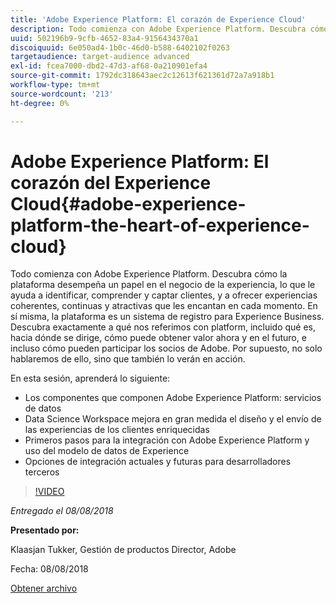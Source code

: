 ```yaml
---
title: 'Adobe Experience Platform: El corazón de Experience Cloud'
description: Todo comienza con Adobe Experience Platform. Descubra cómo la plataforma desempeña un papel en el negocio de la experiencia, lo que le ayuda a identificar, comprender y captar clientes, y a ofrecer experiencias coherentes, continuas y atractivas que les encantan en cada momento.
uuid: 502196b9-9cfb-4652-83a4-9156434370a1
discoiquuid: 6e050ad4-1b0c-46d0-b588-6402102f0263
targetaudience: target-audience advanced
exl-id: fcea7000-dbd2-47d3-af68-0a210901efa4
source-git-commit: 1792dc318643aec2c12613f621361d72a7a918b1
workflow-type: tm+mt
source-wordcount: '213'
ht-degree: 0%

---
```


# Adobe Experience Platform: El corazón del Experience Cloud{#adobe-experience-platform-the-heart-of-experience-cloud}

Todo comienza con Adobe Experience Platform. Descubra cómo la plataforma desempeña un papel en el negocio de la experiencia, lo que le ayuda a identificar, comprender y captar clientes, y a ofrecer experiencias coherentes, continuas y atractivas que les encantan en cada momento. En sí misma, la plataforma es un sistema de registro para Experience Business.  Descubra exactamente a qué nos referimos con platform, incluido qué es, hacia dónde se dirige, cómo puede obtener valor ahora y en el futuro, e incluso cómo pueden participar los socios de Adobe. Por supuesto, no solo hablaremos de ello, sino que también lo verán en acción.

En esta sesión, aprenderá lo siguiente:

* Los componentes que componen Adobe Experience Platform: servicios de datos
* Data Science Workspace mejora en gran medida el diseño y el envío de las experiencias de los clientes enriquecidas
* Primeros pasos para la integración con Adobe Experience Platform y uso del modelo de datos de Experience
* Opciones de integración actuales y futuras para desarrolladores terceros

>[!VIDEO](https://video.tv.adobe.com/v/23270/?quality=9)

*Entregado el 08/08/2018*

**Presentado por:**

Klaasjan Tukker, Gestión de productos Director, Adobe

Fecha: 08/08/2018

[Obtener archivo](assets/20180808-gems-adobe+cloud+platform-experience+system+of+record-1.pdf)

<!--
[Get back to the Overview](https://helpx.adobe.com/experience-manager/kt/eseminars/gems/aem-index.html)
-->
